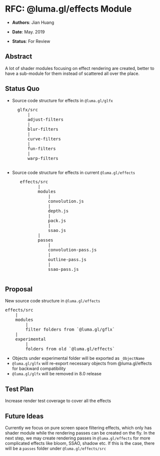 # RFC: @luma.gl/effects Module

* **Authors**: Jian Huang

* **Date**: May. 2019

* **Status**: For Review

## Abstract
A lot of shader modules focusing on effect rendering are created, better to have a sub-module for them instead of scattered all over the place.

## Status Quo
* Source code structure for effects in `@luma.gl/glfx`
	<pre>
	glfx/src
		|
		adjust-filters
		|
		blur-filters
		|
		curve-filters
		|
		fun-filters
		|
		warp-filters
	</pre>
* Source code structure for effects in current `@luma.gl/effects`
    <pre>
	 effects/src
		    |
		    modules
		        |
		        convolution.js
		        |
		        depth.js
		        |
		        pack.js
		        |
		        ssao.js
		    |
		    passes
		        |
		        convolution-pass.js
		        |
		        outline-pass.js
		        |
		        ssao-pass.js
    </pre>
			
## Proposal
New source code structure in `@luma.gl/effects`
<pre>
effects/src
	|
	modules
	    |
	    filter folders from `@luma.gl/gflx`
	|
	experimental
	    |
	    folders from old `@luma.gl/effects`
</pre>

* Objects under experimental folder will be exported as `_ObjectName`
* `@luma.gl/glfx` will re-export necessary objects from @luma.gl/effects for backward compatibility
* `@luma.gl/glfx` will be removed in 8.0 release

## Test Plan
Increase render test coverage to cover all the effects

## Future Ideas
 Currently we focus on pure screen space filtering effects, which only has shader module while the rendering passes can be created on the fly. In the next step, we may create rendering passes in `@luma.gl/effects` for more complicated effects like bloom, SSAO, shadow etc. If this is the case, there will be a `passes` folder under `@luma.gl/effects/src`